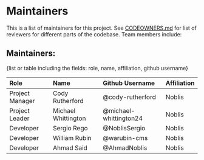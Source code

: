 # Maintainers
<!-- TODO: Who are the points of contact in your project who are responsible/accountable for the project? This can often be an engineering or design manager or leader, who may or may not be the primary maintainers of the project.-->
This is a list of maintainers for this project. See [CODEOWNERS.md](./CODEOWNERS.md) for list of reviewers for different parts of the codebase. Team members include:

## Maintainers:
{list or table including the fields: role, name, affiliation, github username}

|Role |Name |Github Username |Affiliation|
|:-----|:-----|:-----|:-----|
| Project Manager | Cody Rutherford | @cody-rutherford | Noblis |
| Project Leader | Michael Whittington | @michael-whittington24 | Noblis |
| Developer | Sergio Rego | @NoblisSergio | Noblis |
| Developer | William Rubin | @warubin-cms | Noblis |
| Developer | Ahmad Said | @AhmadNoblis | Noblis | 

